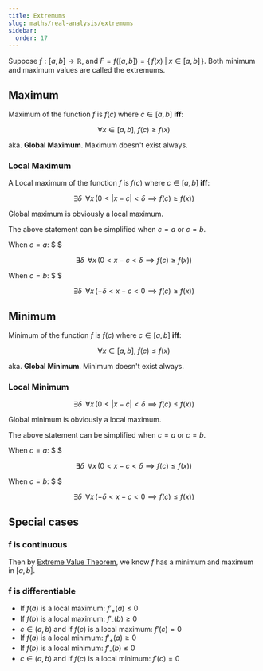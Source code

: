 ```yaml
---
title: Extremums
slug: maths/real-analysis/extremums
sidebar:
  order: 17
---
```


Suppose $f:[a,b]\rightarrow \mathbb{R}$, and
$F=f([a,b])=\Big\{\,f(x)\;|\;x\in [a,b]\,\Big\}$. Both minimum and maximum
values are called the extremums.

## Maximum

Maximum of the function $f$ is $f(c)$ where $c\in[a,b]$ **iff**:

```math
\forall x \in [a,b],\; f(c)\ge f(x)
```

aka. **Global Maximum**. Maximum doesn't exist always.

### Local Maximum

A Local maximum of the function $f$ is $f(c)$ where $c\in[a,b]$ **iff**:

```math
\exists \delta\;\;\forall x\,(0<|x-c|<\delta \implies f(c)\ge f(x))
```

Global maximum is obviously a local maximum.

The above statement can be simplified when $c=a$ or $c=b$.

When $c=a$: $ $

```math
\exists \delta\;\;\forall x\,(0<x-c<\delta \implies f(c)\ge f(x))
```

When $c=b$: $ $

```math
\exists \delta\;\;\forall x\,(-\delta<x-c<0 \implies f(c)\ge f(x))
```

## Minimum

Minimum of the function $f$ is $f(c)$ where $c\in[a,b]$ **iff**:

```math
\forall x \in [a,b],\; f(c)\le f(x)

```

aka. **Global Minimum**. Minimum doesn't exist always.

### Local Minimum

```math
\exists \delta\;\;\forall x\,(0<|x-c|<\delta \implies f(c)\le f(x))
```

Global minimum is obviously a local maximum.

The above statement can be simplified when $c=a$ or $c=b$.

When $c=a$: $ $

```math
\exists \delta\;\;\forall x\,(0<x-c<\delta \implies f(c)\le f(x))
```

When $c=b$: $ $

```math
\exists \delta\;\;\forall x\,(-\delta<x-c<0 \implies f(c)\le f(x))
```

## Special cases

### f is continuous

Then by
[Extreme Value Theorem](/maths/real-analysis/continuity-theorems/#extreme-value-theorem),
we know $f$ has a minimum and maximum in $[a,b]$.

### f is differentiable

- If $f(a)$ is a local maximum: $f'_{\text{+}}(a)\le 0$
- If $f(b)$ is a local maximum: $f'_{\text{-}}(b)\ge 0$
- $c\in(a,b)$ and If $f(c)$ is a local maximum: $f'(c)= 0$
- If $f(a)$ is a local minimum: $f'_{\text{+}}(a)\ge 0$
- If $f(b)$ is a local minimum: $f'_{\text{-}}(b)\le 0$
- $c\in(a,b)$ and If $f(c)$ is a local minimum: $f'(c)= 0$
